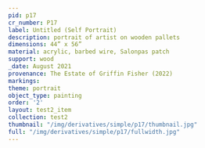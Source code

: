 ```yaml
---
pid: p17
cr_number: P17
label: Untitled (Self Portrait)
description: portrait of artist on wooden pallets
dimensions: 44” x 56”
material: acrylic, barbed wire, Salonpas patch
support: wood
_date: August 2021
provenance: The Estate of Griffin Fisher (2022)
markings: 
theme: portrait
object_type: painting
order: '2'
layout: test2_item
collection: test2
thumbnail: "/img/derivatives/simple/p17/thumbnail.jpg"
full: "/img/derivatives/simple/p17/fullwidth.jpg"
---
```

